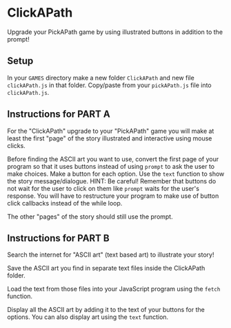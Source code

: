 # ClickAPath

Upgrade your PickAPath game by using illustrated buttons in addition to the prompt!

## Setup

In your `GAMES` directory make a new folder `ClickAPath` and new file `clickAPath.js` in that folder. Copy/paste from your `pickAPath.js` file into `clickAPath.js`.

## Instructions for PART A

For the "ClickAPath" upgrade to your "PickAPath" game you will make at least the first "page" of the story illustrated and interactive using mouse clicks.

Before finding the ASCII art you want to use, convert the first page of your program so that it uses buttons instead of using `prompt` to ask the user to make choices. Make a button for each option. Use the `text` function to show the story message/dialogue. HINT: Be careful! Remember that buttons do not wait for the user to click on them like `prompt` waits for the user's response. You will have to restructure your program to make use of button click callbacks instead of the while loop.

The other "pages" of the story should still use the prompt.

## Instructions for PART B

Search the internet for "ASCII art" (text based art) to illustrate your story!

Save the ASCII art you find in separate text files inside the ClickAPath folder.

Load the text from those files into your JavaScript program using the `fetch` function.

Display all the ASCII art by adding it to the text of your buttons for the options. You can also display art using the `text` function.
